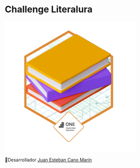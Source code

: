 # Challenge Literalura 

![Pin](./imagenes/badge-literalura.png)



🚀Desarrollador 
[Juan Esteban Cano Marín](https://www.linkedin.com/in/jecm7/)
